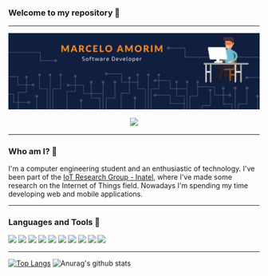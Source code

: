 ### Welcome to my repository 👋

---

<div align="center">
  <img src="/github-profile-header.png">
</div>

<p align="center">
  <a href="https://www.linkedin.com/in/marceloams/" target="_blank"> 
    <img src="https://image.flaticon.com/icons/png/32/1409/1409945.png">
  </a>
</p>

---

### Who am I? 🤔

I'm a computer engineering student and an enthusiastic of technology. I've been part of the [IoT Research Group - Inatel](https://www.inatel.br/iotgroup/), where I've made some research on the Internet of Things field. Nowadays I'm spending my time developing web and mobile applications.

---

### Languages and Tools 🧰

<img src="http://img.shields.io/badge/-Java-007396?style=flat&logo=java&logoColor=white"> <img src="https://img.shields.io/badge/-Kotlin-e04269?style=flat&logo=kotlin&logoColor=a836eb"> <img src="http://img.shields.io/badge/-Dart-0175C2?style=flat&logo=Dart&logoColor=white"> <img src="https://img.shields.io/badge/-JavaScript-F7DF1E?style=flat&logo=javascript&logoColor=000000"> <img src="https://img.shields.io/badge/-Flutter-3a495d?style=flat&logo=flutter&logoColor=67b7f7"> <img src="https://img.shields.io/badge/-MySQL-F29111?style=flat&logo=mysql&logoColor=4479A1"> <img src="https://img.shields.io/badge/-Firebase-3a495d?style=flat&logo=Firebase&logoColor=FFCA28"> <img src="http://img.shields.io/badge/-VS%20Code-007ACC?style=flat&logo=visual%20studio%20code&logoColor=white"> <img src="https://img.shields.io/badge/-Android%20Studio-4285f4?style=flat&logo=Android%20Studio&logoColor=3edc85"> <img src="https://img.shields.io/badge/-Travis-B10000?style=flat&logo=Travis">

---

[![Top Langs](https://github-readme-stats.vercel.app/api/top-langs/?username=marceloams&layout=compact&langs_count=6&theme=flag-india&title_color=101E3F&text_color=F78620&hide_border=true)](https://github.com/anuraghazra/github-readme-stats) ![Anurag's github stats](https://github-readme-stats.vercel.app/api?username=marceloams&show_icons=true&theme=flag-india&count_private=true&title_color=101E3F&icon_color=101E3F&text_color=F78620&hide=issues,stars&hide_border=true) 
